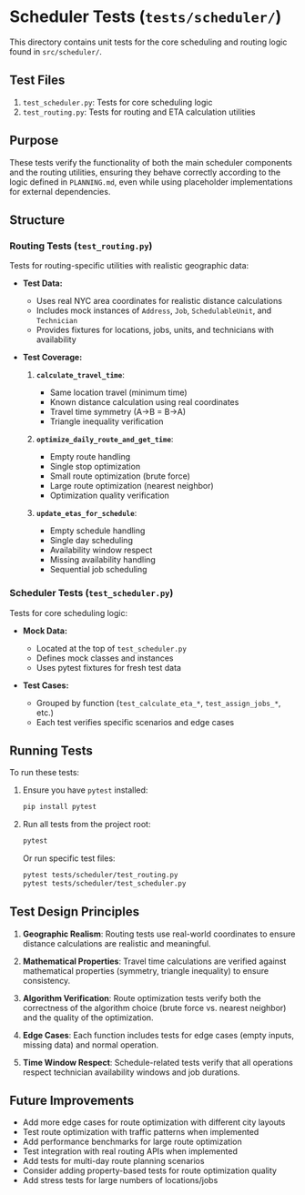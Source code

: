 # Scheduler Tests (`tests/scheduler/`)

This directory contains unit tests for the core scheduling and routing logic found in `src/scheduler/`.

## Test Files

1. `test_scheduler.py`: Tests for core scheduling logic
2. `test_routing.py`: Tests for routing and ETA calculation utilities

## Purpose

These tests verify the functionality of both the main scheduler components and the routing utilities, ensuring they behave correctly according to the logic defined in `PLANNING.md`, even while using placeholder implementations for external dependencies.

## Structure

### Routing Tests (`test_routing.py`)

Tests for routing-specific utilities with realistic geographic data:

- **Test Data:**
    - Uses real NYC area coordinates for realistic distance calculations
    - Includes mock instances of `Address`, `Job`, `SchedulableUnit`, and `Technician`
    - Provides fixtures for locations, jobs, units, and technicians with availability

- **Test Coverage:**
    1. **`calculate_travel_time`**:
        - Same location travel (minimum time)
        - Known distance calculation using real coordinates
        - Travel time symmetry (A→B = B→A)
        - Triangle inequality verification
    
    2. **`optimize_daily_route_and_get_time`**:
        - Empty route handling
        - Single stop optimization
        - Small route optimization (brute force)
        - Large route optimization (nearest neighbor)
        - Optimization quality verification
    
    3. **`update_etas_for_schedule`**:
        - Empty schedule handling
        - Single day scheduling
        - Availability window respect
        - Missing availability handling
        - Sequential job scheduling

### Scheduler Tests (`test_scheduler.py`)

Tests for core scheduling logic:

- **Mock Data:**
    - Located at the top of `test_scheduler.py`
    - Defines mock classes and instances
    - Uses pytest fixtures for fresh test data
    
- **Test Cases:**
    - Grouped by function (`test_calculate_eta_*`, `test_assign_jobs_*`, etc.)
    - Each test verifies specific scenarios and edge cases

## Running Tests

To run these tests:

1. Ensure you have `pytest` installed:
   ```bash
   pip install pytest
   ```

2. Run all tests from the project root:
   ```bash
   pytest
   ```

   Or run specific test files:
   ```bash
   pytest tests/scheduler/test_routing.py
   pytest tests/scheduler/test_scheduler.py
   ```

## Test Design Principles

1. **Geographic Realism**: Routing tests use real-world coordinates to ensure distance calculations are realistic and meaningful.

2. **Mathematical Properties**: Travel time calculations are verified against mathematical properties (symmetry, triangle inequality) to ensure consistency.

3. **Algorithm Verification**: Route optimization tests verify both the correctness of the algorithm choice (brute force vs. nearest neighbor) and the quality of the optimization.

4. **Edge Cases**: Each function includes tests for edge cases (empty inputs, missing data) and normal operation.

5. **Time Window Respect**: Schedule-related tests verify that all operations respect technician availability windows and job durations.

## Future Improvements

- Add more edge cases for route optimization with different city layouts
- Test route optimization with traffic patterns when implemented
- Add performance benchmarks for large route optimization
- Test integration with real routing APIs when implemented
- Add tests for multi-day route planning scenarios
- Consider adding property-based tests for route optimization quality
- Add stress tests for large numbers of locations/jobs 